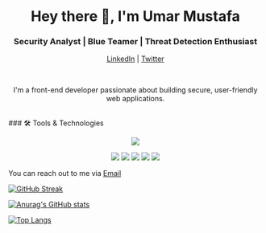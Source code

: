 
  <h1 align="center">Hey there 👋, I'm Umar Mustafa</h1>
  <h3 align="center">Security Analyst | Blue Teamer | Threat Detection Enthusiast</h3>

<p align="center">
  <a href="https://www.linkedin.com/in/umar-mustafa-omotayo/">LinkedIn</a> |
  <a href="https://x.com/oomootayoo">Twitter</a>
</p>
<br />
<p align='center'>I'm a front-end developer passionate about building secure, user-friendly web applications.</p>
<br />
### 🛠️ Tools & Technologies
<p align="center">
  <img src="https://skillicons.dev/icons?i=python,bash,linux,azure,git,vscode" />
</p>
<p align="center">
  <img src="https://img.shields.io/badge/Wireshark-1679A7?style=flat-square&logo=wireshark&logoColor=white" />
  <img src="https://img.shields.io/badge/ELK_Stack-005571?style=flat-square&logo=elasticstack&logoColor=white" />
  <img src="https://img.shields.io/badge/Zeek-000000?style=flat-square&logo=securityscorecard&logoColor=white" />
  <img src="https://img.shields.io/badge/Suricata-CC0000?style=flat-square&logoColor=white" />
  <img src="https://img.shields.io/badge/Splunk-000000?style=flat-square&logo=splunk&logoColor=white" />
</p>

You can reach out to me via <a href="omustafaumar@gmail.com">Email</a>

[![GitHub Streak](https://streak-stats.demolab.com/?user=mustafaumar)](https://git.io/streak-stats)


[![Anurag's GitHub stats](https://github-readme-stats.vercel.app/api?username=mustafaumar&show_icons=true&theme=merko)](https://github.com/anuraghazra/github-readme-stats)

[![Top Langs](https://github-readme-stats.vercel.app/api/top-langs/?username=mustafaumar)](https://github.com/anuraghazra/github-readme-stats)
